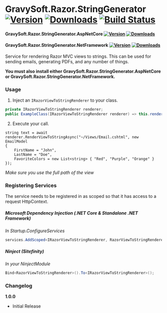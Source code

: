 # GravySoft.Razor.StringGenerator [![Version](https://img.shields.io/nuget/vpre/GravySoft.Razor.StringGenerator)](https://www.nuget.org/packages/GravySoft.Razor.StringGenerator/) [![Downloads](https://img.shields.io/nuget/dt/GravySoft.Razor.StringGenerator)](https://www.nuget.org/packages/GravySoft.Razor.StringGenerator/) [![Build Status](https://api.travis-ci.org/halomademeapc/GravySoft.Razor.StringGenerator.svg?branch=master)](https://travis-ci.org/github/halomademeapc/GravySoft.Razor.StringGenerator)
#### GravySoft.Razor.StringGenerator.AspNetCore [![Version](https://img.shields.io/nuget/vpre/GravySoft.Razor.StringGenerator.AspNetCore)](https://www.nuget.org/packages/GravySoft.Razor.StringGenerator.AspNetCore/) [![Downloads](https://img.shields.io/nuget/dt/GravySoft.Razor.StringGenerator.AspNetCore)](https://www.nuget.org/packages/GravySoft.Razor.StringGenerator.AspNetCore/)
#### GravySoft.Razor.StringGenerator.NetFramework [![Version](https://img.shields.io/nuget/vpre/GravySoft.Razor.StringGenerator.NetFramework)](https://www.nuget.org/packages/GravySoft.Razor.StringGenerator.NetFramework/) [![Downloads](https://img.shields.io/nuget/dt/GravySoft.Razor.StringGenerator.NetFramework)](https://www.nuget.org/packages/GravySoft.Razor.StringGenerator.NetFramework/)

Service for rendering Razor MVC views to strings. This can be used for sending emails, generating PDFs, and any number of things.

**You must also install either GravySoft.Razor.StringGenerator.AspNetCore or GravySoft.Razor.StringGenerator.NetFramework.**

### Usage
1. Inject an ```IRazorViewToStringRenderer``` to your class.
```csharp
private IRazorViewToStringRenderer renderer;
public ExampleClass(IRazorViewToStringRenderer renderer) => this.renderer = renderer;
```

2. Execute your call.
```
string text = await renderer.RenderViewToStringAsync("~/Views/Email.cshtml", new EmailModel
{
    FirstName = "John",
    LastName = "Doe",
    FavoriteColors = new List<string> { "Red", "Purple", "Orange" }
});
```
*Make sure you use the full path of the view*

### Registering Services
The service needs to be registered in as scoped so that it has access to a request HttpContext.

##### Microsoft Dependency Injection (.NET Core & Standalone .NET Framework)
*In Startup.ConfigureServices*
```csharp
services.AddScoped<IRazorViewToStringRenderer, RazorViewToStringRenderer>();
```

##### Ninject (Sitefinity)
*In your NinjectModule*
```csharp
Bind<RazorViewToStringRenderer>().To<IRazorViewToStringRenderer>();
```

### Changelog
**1.0.0**
* Initial Release